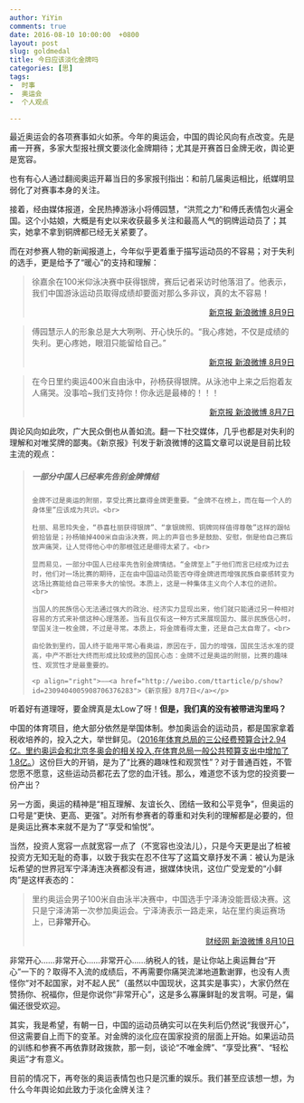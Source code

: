```yaml
---
author: YiYin
comments: true
date: 2016-08-10 10:00:00  +0800
layout: post
slug: goldmedal
title: 今日应该淡化金牌吗
categories: [思]
tags:
-  时事
-  奥运会
-  个人观点

---
```


最近奥运会的各项赛事如火如荼。今年的奥运会，中国的舆论风向有点改变。先是甫一开赛，多家大型报社撰文要淡化金牌期待；尤其是开赛首日金牌无收，舆论更是宽容。

也有有心人通过翻阅奥运开幕当日的多家报刊指出：和前几届奥运相比，纸媒明显弱化了对赛事本身的关注。

接着，经由媒体报道，全民热捧游泳小将傅园慧，“洪荒之力”和傅氏表情包火遍全国。这个小姑娘，大概是有史以来收获最多关注和最高人气的铜牌运动员了；其实，她拿不拿到铜牌都已经无关紧要了。

而在对参赛人物的新闻报道上，今年似乎更着重于描写运动员的不容易；对于失利的选手，更是给予了“暖心”的支持和理解：

<blockquote>
	徐嘉余在100米仰泳决赛中获得银牌，赛后记者采访时他落泪了。他表示，我们中国游泳运动员取得成绩却要面对那么多非议，真的太不容易！
	<p align="right"><a href="http://weibo.com/1644114654/E2Jxf3tNU">新京报 新浪微博 8月9日</a></p>
</blockquote>

<blockquote>
	傅园慧示人的形象总是大大咧咧、开心快乐的。“我心疼她，不仅是成绩的失利。更心疼她，眼泪只能留给自己。”
	<p align="right"><a href="http://weibo.com/1644114654/E2JKkbHsI">新京报 新浪微博 8月9日</a></p>
</blockquote>

<blockquote>
	在今日里约奥运400米自由泳中，孙杨获得银牌。从泳池中上来之后抱着友人痛哭。没事哈~我们支持你！你永远是最棒的！！！
	<p align="right"><a href="http://weibo.com/1644114654/E2qeQiUjQ">新京报 新浪微博 8月7日</a></p>
</blockquote>

舆论风向如此吹，广大民众倒也从善如流。翻一下社交媒体，几乎也都是对失利的理解和对唯奖牌的鄙夷。《新京报》刊发于新浪微博的这篇文章可以说是目前比较主流的观点：

<blockquote>
	<h5>一部分中国人已经率先告别金牌情结</h5>

	金牌不过是奥运的附丽，享受比赛比赢得金牌更重要。“金牌不在榜上，而在每一个人的身体里”应该成为共识。<br>

	杜丽、易思玲失金，“恭喜杜丽获得银牌”、“拿银牌照、铜牌同样值得尊敬”这样的跟帖俯拾皆是；孙杨输掉400米自由泳决赛，网上的声音也多是鼓励、安慰，倒是他自己赛后放声痛哭，让人觉得他心中的那根弦还是绷得太紧了。<br>

	显而易见，一部分中国人已经率先告别金牌情结。“金牌至上”于他们而言已经成为过去时，他们对一场比赛的期待，正在由中国运动员能否夺得金牌进而增强民族自豪感转变为这场比赛能给自己带来多大的愉悦。本质上，这是一种集体主义向个人本位的进阶。<br>

	当国人的民族信心无法通过强大的政治、经济实力显现出来，他们就只能通过另一种相对容易的方式来补偿这种心理落差。当有且仅有这一种方式来展现国力、展示民族信心时，举国关注一枚金牌，不过是寻常。本质上，将金牌看得太重，还是自己太自卑了。<br>

	由伦敦到里约，国人终于能用平常心看奥运，原因在于，国力的增强，国民生活水准的提高，中产不断壮大终而形成比较成熟的国民心态：金牌不过是奥运的附丽，比赛的趣味性、观赏性才是最重要的。

	<p align="right">——<a href="http://weibo.com/ttarticle/p/show?id=2309404005908706376283">《新京报》8月7日</a></p>
</blockquote>

听着好有道理呀，要金牌真是太Low了呀！**但是，我们真的没有被带进沟里吗？**

中国的体育项目，绝大部分依然是举国体制。参加奥运会的运动员，都是国家拿着税收培养的，投入之大，举世鲜见。（<a href="http://weibo.com/1644114654/E2N9RBytj">2016年体育总局的三公经费预算合计2.94亿。里约奥运会和北京冬奥会的相关投入,在体育总局一般公共预算支出中增加了1.8亿。</a>）这份巨大的开销，是为了“比赛的趣味性和观赏性”？对于普通百姓，不管您愿不愿意，这些运动员都花去了您的血汗钱。那么，难道您不该为您的投资要一份产出？

另一方面，奥运的精神是“相互理解、友谊长久、团结一致和公平竞争”，但奥运的口号是“更快、更高、更强”。对所有参赛者的尊重和对失利的理解都是必要的，但是奥运比赛本来就不是为了“享受和愉悦”。

当然，投资人宽容一点就宽容一点了（不宽容也没法儿），只是今天更是出了桩被投资方无知无耻的奇事，以致于我实在忍不住写了这篇文章抒发不满：被认为是泳坛希望的世界冠军宁泽涛连决赛都没有进，据媒体快讯，这位广受宠爱的“小鲜肉”是这样表态的：

<blockquote>
	里约奥运会男子100米自由泳半决赛中，中国选手宁泽涛没能晋级决赛。这只是宁泽涛第一次参加奥运会。宁泽涛表示一路走来，站在里约奥运赛场上，已<b>非常开心</b>。
	<p align="right"><a href="http://weibo.com/1642088277/E2SjPwfpU">财经网 新浪微博 8月10日</a></p>
</blockquote>

非常开心……非常开心……非常开心……纳税人的钱，是让你站上奥运舞台“开心”一下的？取得不入流的成绩后，不再需要你痛哭流涕地道歉谢罪，也没有人责怪你“对不起国家，对不起人民”（虽然以中国现状，这其实是事实），大家仍然在赞扬你、祝福你，但是你说你“非常开心”，这是多么寡廉鲜耻的发言啊。可是，偏偏还很受欢迎。

其实，我是希望，有朝一日，中国的运动员确实可以在失利后仍然说“我很开心”，但这需要自上而下的变革。对金牌的淡化应在国家投资的层面上开始。如果运动员的训练和参赛不再依靠财政拨款，那一刻，谈论“不唯金牌”、“享受比赛”、“轻松奥运”才有意义。

目前的情况下，再夸张的奥运表情包也只是沉重的娱乐。我们甚至应该想一想，为什么今年舆论如此致力于淡化金牌关注？
